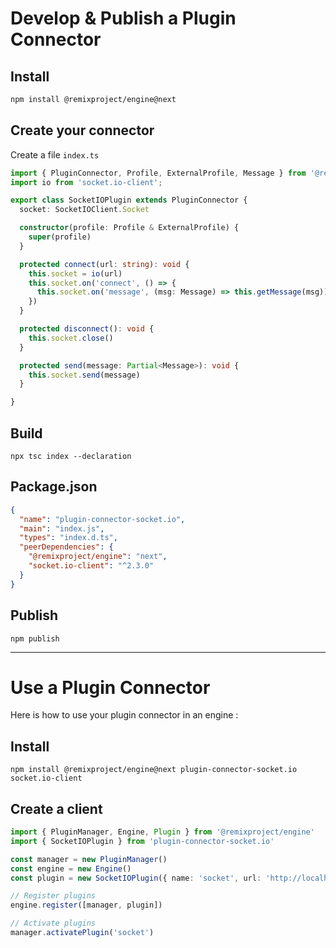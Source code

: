 # Develop & Publish a Plugin Connector

## Install
```bash
npm install @remixproject/engine@next
```

## Create your connector
Create a file `index.ts`

```typescript
import { PluginConnector, Profile, ExternalProfile, Message } from '@remixproject/engine'
import io from 'socket.io-client';

export class SocketIOPlugin extends PluginConnector {
  socket: SocketIOClient.Socket

  constructor(profile: Profile & ExternalProfile) {
    super(profile)
  }

  protected connect(url: string): void {
    this.socket = io(url)
    this.socket.on('connect', () => {
      this.socket.on('message', (msg: Message) => this.getMessage(msg))
    })
  }

  protected disconnect(): void {
    this.socket.close()
  }

  protected send(message: Partial<Message>): void {
    this.socket.send(message)
  }

}
```

## Build

```
npx tsc index --declaration
```

## Package.json
```json
{
  "name": "plugin-connector-socket.io",
  "main": "index.js",
  "types": "index.d.ts",
  "peerDependencies": {
    "@remixproject/engine": "next",
    "socket.io-client": "^2.3.0"
  }
}
```


## Publish
```
npm publish
```

----

# Use a Plugin Connector
Here is how to use your plugin connector in an engine :

## Install
```
npm install @remixproject/engine@next plugin-connector-socket.io socket.io-client
```

## Create a client
```typescript
import { PluginManager, Engine, Plugin } from '@remixproject/engine'
import { SocketIOPlugin } from 'plugin-connector-socket.io'

const manager = new PluginManager()
const engine = new Engine()
const plugin = new SocketIOPlugin({ name: 'socket', url: 'http://localhost:3000' })

// Register plugins
engine.register([manager, plugin])

// Activate plugins
manager.activatePlugin('socket')
```